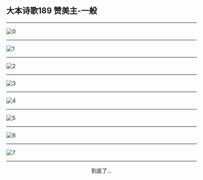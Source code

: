 
## 大本诗歌189 赞美主-一般
        
<div id="aplayer0"></div>

<div id="aplayer1"></div>

<div id="aplayer2"></div>

---

<img alt="0" data-original="https://cdn.jsdelivr.net/gh/k34869/shi/data/d0182/0">

---

<img alt="1" data-original="https://cdn.jsdelivr.net/gh/k34869/shi/data/d0182/1">

---

<img alt="2" data-original="https://cdn.jsdelivr.net/gh/k34869/shi/data/d0182/2">

---

<img alt="3" data-original="https://cdn.jsdelivr.net/gh/k34869/shi/data/d0182/3">

---

<img alt="4" data-original="https://cdn.jsdelivr.net/gh/k34869/shi/data/d0182/4">

---

<img alt="5" data-original="https://cdn.jsdelivr.net/gh/k34869/shi/data/d0182/5">

---

<img alt="6" data-original="https://cdn.jsdelivr.net/gh/k34869/shi/data/d0182/6">

---

<img alt="7" data-original="https://cdn.jsdelivr.net/gh/k34869/shi/data/d0182/7">

---

<p style="text-align: center">到底了...</p>

<script src="/js/dist-view.js"></script>

<script>
MAIN.id = 'd0182';
        
const ap0 = new APlayer({
    container: document.getElementById('aplayer0'),
    volume: 1,
    loop: 'none',
    preload: 'none',
    audio: [{
        name: 'D189.mp3',
        artist: '大本诗歌',
        url: 'https://res.wx.qq.com/voice/getvoice?mediaid=MzI0NTk3MDM5M18yMjQ3NTIxMTM2',
        cover: '/favicon'
    }]
});
const ap1 = new APlayer({
    container: document.getElementById('aplayer1'),
    volume: 1,
    loop: 'none',
    preload: 'none',
    audio: [{
        name: 'D189第一节领唱.mp3',
        artist: '大本诗歌',
        url: 'https://res.wx.qq.com/voice/getvoice?mediaid=MzI0NTk3MDM5M18yMjQ3NTIxMTM3',
        cover: '/favicon'
    }]
});
const ap2 = new APlayer({
    container: document.getElementById('aplayer2'),
    volume: 1,
    loop: 'none',
    preload: 'none',
    audio: [{
        name: 'D189教唱版.mp3',
        artist: '大本诗歌',
        url: 'https://res.wx.qq.com/voice/getvoice?mediaid=MzI0NTk3MDM5M18yMjQ3NTIxMTM4',
        cover: '/favicon'
    }]
});
</script>
